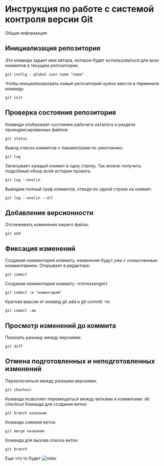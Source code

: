# **Инструкция по работе с системой контроля версии Git**

Общая информация

## Инициализация репозитория

Эта команда задает имя автора, которое будет использоваться для всех коммитов в текущем репозитории:

    git config --global user.name "name"
Чтобы инициализировать новый репозиторий нужно ввести в терминале команду:

    git init


## Проверка состояния репозитория

Команда отображает состояние рабочего каталога и раздела проиндексированных файлов:

    git status
Вывод списка коммитов с параметрами по умолчанию:

    git log
Записывает каждый коммит в одну строку. Так можно получить подробный обзор всей истории проекта.

    git log --onelin
Выводим полный граф коммитов, отводя по одной строке на коммит.

    git log --onelin --all
## Добавление версионности

Отслеживать изменения нашего файла:

    git add



## Фиксация изменений

Cоздания комментария коммиту, изменения будут уже с осмысленным комментарием. Открывает в редакторе:

    git commit

Cоздания комментария коммиту -m(messenger):

    git commit -m "коментарий"
Краткая версия от команд git add и git commit -m:

    git commit -am

## Просмотр изменений до коммита

Показать разницу между версиями:

    git diff
##  Отмена подготовленных и неподготовленных изменений
Переключиться между разными версиями:

    git chechout

Команда позволяет перемещаться между ветками и коммитами:
    dit checkout
Команда для создания ветки:

    git branch название
Команда слияния веток:

    git merge название
Команда для вызова списка веток:

    git branch    

Еще что то будет
![relax](fot.jpg)
